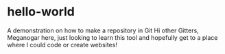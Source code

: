 # hello-world
A demonstration on how to make a repository in Git
Hi other Gitters, Meganogar here, just looking to learn this tool and hopefully get to a place where I could code or create websites!
